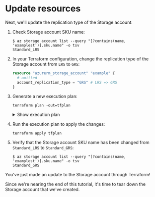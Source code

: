 # Update resources

Next, we'll update the replication type of the Storage account:

1. Check Storage account SKU name:

    ```console
    $ az storage account list --query "[?contains(name, 'examplest')].sku.name" -o tsv
    Standard_LRS
    ```

1. In your Terraform configuration, change the replication type of the Storage account from `LRS` to `GRS`:

    ```terraform
    resource "azurerm_storage_account" "example" {
      # omitted
      account_replication_type = "GRS" # LRS => GRS
    }
    ```

1. Generate a new execution plan:

    ```console
    terraform plan -out=tfplan
    ```

    <details><summary>Show execution plan</summary>

    ```console
    $ terraform show tfplan

    Terraform used the selected providers to generate the following execution plan. Resource actions are indicated with the following symbols:
      ~ update in-place

    Terraform will perform the following actions:

      # azurerm_storage_account.example will be updated in-place
      ~ resource "azurerm_storage_account" "example" {
          ~ account_replication_type          = "LRS" -> "GRS"
            id                                = "/subscriptions/<SUBSCRIPTION_ID>/resourceGroups/example-rg/providers/Microsoft.Storage/storageAccounts/examplestd64f295a"
            name                              = "examplestd64f295a"
            tags                              = {}
            # (36 unchanged attributes hidden)

            # (4 unchanged blocks hidden)
        }

    Plan: 0 to add, 1 to change, 0 to destroy.
    ```

    </details>

1. Run the execution plan to apply the changes:

    ```console
    terraform apply tfplan
    ```

1. Verify that the Storage account SKU name has been changed from `Standard_LRS` to `Standard_GRS`:

    ```console
    $ az storage account list --query "[?contains(name, 'examplest')].sku.name" -o tsv
    Standard_GRS
    ```

You've just made an update to the Storage account through Terraform!

Since we're nearing the end of this tutorial, it's time to tear down the Storage account that we've created.
